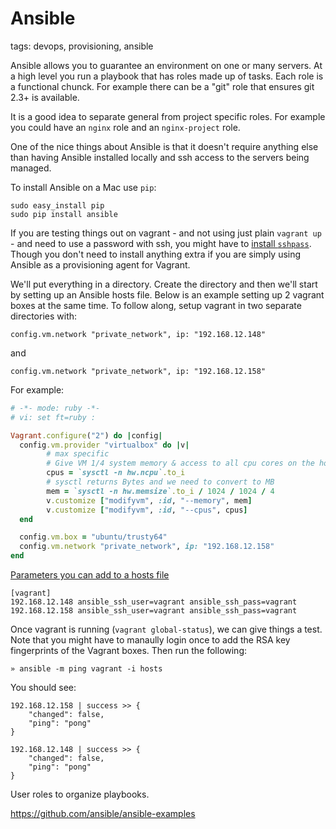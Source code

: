 # Ansible

tags: devops, provisioning, ansible

Ansible allows you to guarantee an environment on one or many servers. At a high
level you run a playbook that has roles made up of tasks. Each role is a functional
chunck. For example there can be a "git" role that ensures git 2.3+ is available.

It is a good idea to separate general from project specific roles. For example
you could have an `nginx` role and an `nginx-project` role.

One of the nice things about Ansible is that it doesn't require anything else
than having Ansible installed locally and ssh access to the servers being
managed.

To install Ansible on a Mac use `pip`:

```shell
sudo easy_install pip
sudo pip install ansible
```

If you are testing things out on vagrant - and not using just plain `vagrant up` - and need to use a password with ssh,
you might have to [install `sshpass`](http://fauxzen.com/installing-sshpass-os-x/).
Though you don't need to install anything extra if you are simply using Ansible
as a provisioning agent for Vagrant.

We'll put everything in a directory. Create the directory and then we'll start by
setting up an Ansible hosts file. Below is an example setting up 2 vagrant boxes
at the same time. To follow along, setup vagrant in two separate directories with:

```
config.vm.network "private_network", ip: "192.168.12.148"
```

and

```
config.vm.network "private_network", ip: "192.168.12.158"
```

For example:

```ruby
# -*- mode: ruby -*-
# vi: set ft=ruby :

Vagrant.configure("2") do |config|
  config.vm.provider "virtualbox" do |v|
        # max specific
        # Give VM 1/4 system memory & access to all cpu cores on the host
        cpus = `sysctl -n hw.ncpu`.to_i
        # sysctl returns Bytes and we need to convert to MB
        mem = `sysctl -n hw.memsize`.to_i / 1024 / 1024 / 4
        v.customize ["modifyvm", :id, "--memory", mem]
        v.customize ["modifyvm", :id, "--cpus", cpus]
  end

  config.vm.box = "ubuntu/trusty64"
  config.vm.network "private_network", ip: "192.168.12.158"
end
```

[Parameters you can add to a hosts file](http://docs.ansible.com/intro_inventory.html#list-of-behavioral-inventory-parameters)

```
[vagrant]
192.168.12.148 ansible_ssh_user=vagrant ansible_ssh_pass=vagrant
192.168.12.158 ansible_ssh_user=vagrant ansible_ssh_pass=vagrant
```

Once vagrant is running (`vagrant global-status`), we can give things a test. Note
that you might have to manaully login once to add the RSA key fingerprints of the
Vagrant boxes. Then run the following:

```shell
» ansible -m ping vagrant -i hosts
```

You should see:

```
192.168.12.158 | success >> {
    "changed": false,
    "ping": "pong"
}

192.168.12.148 | success >> {
    "changed": false,
    "ping": "pong"
}
```

User roles to organize playbooks.

https://github.com/ansible/ansible-examples
